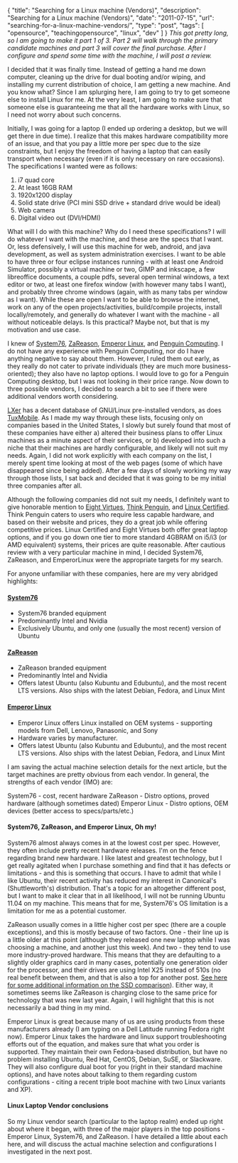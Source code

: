 {
  "title": "Searching for a Linux machine (Vendors)",
  "description": "Searching for a Linux machine (Vendors)",
  "date": "2011-07-15",
  "url": "searching-for-a-linux-machine-vendors/",
  "type": "post",
  "tags": [
    "opensource",
    "teachingopensource",
    "linux",
    "dev"
  ]
}
_This got pretty long, so I am going to make it part 1 of 3\.  Part 2 will walk through the primary candidate machines and part 3 will cover the final purchase.  After I configure and spend some time with the machine, I will post a review._

I decided that it was finally time.  Instead of getting a hand me down computer, cleaning up the drive for dual booting and/or wiping, and installing my current distribution of choice, I am getting a new machine.  And you know what?  Since I am splurging here, I am going to try to get someone else to install Linux for me.  At the very least, I am going to make sure that someone else is guaranteeing me that all the hardware works with Linux, so I need not worry about such concerns.  

Initially, I was going for a laptop (I ended up ordering a desktop, but we will get there in due time).  I realize that this makes hardware compatibility more of an issue, and that you pay a little more per spec due to the size constraints, but I enjoy the freedom of having a laptop that can easily transport when necessary (even if it is only necessary on rare occasions).  The specifications I wanted were as follows:

1.  i7 quad core
2.  At least 16GB RAM
3.  1920x1200 display
4.  Solid state drive (PCI mini SSD drive + standard drive would be ideal)
5.  Web camera
6.  Digital video out (DVI/HDMI)

What will I do with this machine?  Why do I need these specifications?  I will do whatever I want with the machine, and these are the specs that I want.  Or, less defensively, I will use this machine for web, android, and java development, as well as system administration exercises.  I want to be able to have three or four eclipse instances running - with at least one Android Simulator, possibly a virtual machine or two, GIMP and inkscape, a few libreoffice documents, a couple pdfs, several open terminal windows, a text editor or two, at least one firefox window (with however many tabs I want), and probably three chrome windows (again, with as many tabs per window as I want).  While these are open I want to be able to browse the internet, work on any of the open projects/activities, build/compile projects, install locally/remotely, and generally do whatever I want with the machine - all without noticeable delays.  Is this practical?  Maybe not, but that is my motivation and use case.  

I knew of [System76](http://www.system76.com), [ZaReason](http://zareason.com/), [Emperor Linux](http://emperorlinux.com/), and [Penguin Computing](http://www.penguincomputing.com/).  I do not have any experience with Penguin Computing, nor do I have anything negative to say about them.  However, I ruled them out early, as they really do not cater to private individuals (they are much more business-oriented); they also have no laptop options.  I would love to go for a Penguin Computing desktop, but I was not looking in their price range.  Now down to three possible vendors, I decided to search a bit to see if there were additional vendors worth considering.  

[LXer](http://lxer.com/module/db/index.php?dbn=14) has a decent database of GNU/Linux pre-installed vendors, as does [TuxMobile](http://tuxmobil.org/reseller.html).  As I made my way through these lists, focusing only on companies based in the United States, I slowly but surely found that most of these companies have either a) altered their business plans to offer Linux machines as a minute aspect of their services, or b) developed into such a niche that their machines are hardly configurable, and likely will not suit my needs.  Again, I did not work explicitly with each company on the list, I merely spent time looking at most of the web pages (some of which have disappeared since being added).  After a few days of slowly working my way through those lists, I sat back and decided that it was going to be my initial three companies after all.  

Although the following companies did not suit my needs, I definitely want to give honorable mention to [Eight Virtues](http://www.eightvirtues.com/laptops.html), [Think Penguin](http://www.thinkpenguin.com/), and [Linux Certified](http://www.linuxcertified.com/index.html).  Think Penguin caters to users who require less capable hardware, and based on their website and prices, they do a great job while offering competitive prices.  Linux Certified and Eight Virtues both offer great laptop options, and if you go down one tier to more standard 4GBRAM on i5/i3 (or AMD equivalent) systems, their prices are quite reasonable. After cautious review with a very particular machine in mind, I decided System76, ZaReason, and EmperorLinux were the appropriate targets for my search.

For anyone unfamiliar with these companies, here are my very abridged highlights:

#### [System76](http://www.system76.com)

*   System76 branded equipment
*   Predominantly Intel and Nvidia
*   Exclusively Ubuntu, and only one (usually the most recent) version of Ubuntu

#### [ZaReason](http://zareason.com/)

*   ZaReason branded equipment
*   Predominantly Intel and Nvidia
*   Offers latest Ubuntu (also Kubuntu and Edubuntu), and the most recent LTS versions.  Also ships with the latest Debian, Fedora, and Linux Mint

#### [Emperor Linux](http://emperorlinux.com/)

*   Emperor Linux offers Linux installed on OEM systems - supporting models from Dell, Lenovo, Panasonic, and Sony
*   Hardware varies by manufacturer.
*   Offers latest Ubuntu (also Kubuntu and Edubuntu), and the most recent LTS versions.  Also ships with the latest Debian, Fedora, and Linux Mint

I am saving the actual machine selection details for the next article, but the target machines are pretty obvious from each vendor.  In general, the strengths of each vendor (IMO) are:  

System76 - cost, recent hardware
ZaReason - Distro options, proved hardware (although sometimes dated)
Emperor Linux - Distro options, OEM devices (better access to specs/parts/etc.)

#### System76, ZaReason, and Emperor Linux, Oh my!

System76 almost always comes in at the lowest cost per spec.  However, they often include pretty recent hardware releases.  I'm on the fence regarding brand new hardware.  I like latest and greatest technology, but I get really agitated when I purchase something and find that it has defects or limitations - and this is something that occurs.  I have to admit that while I like Ubuntu, their recent activity has reduced my interest in Canonical's (Shuttleworth's) distribution.  That's a topic for an altogether different post, but I want to make it clear that in all likelihood, I will not be running Ubuntu 11.04 on my machine.  This means that for me, System76's OS limitation is a limitation for me as a potential customer.

ZaReason usually comes in a little higher cost per spec (there are a couple exceptions), and this is mostly because of two factors.  One - their line up is a little older at this point (although they released one new laptop while I was choosing a machine, and another just this week).  And two - they tend to use more industry-proved hardware.  This means that they are defaulting to a slightly older graphics card in many cases, potentially one generation older for the processor, and their drives are using Intel X25 instead of 510s (no real benefit between them, and that is also a top for another post.  [See here for some additional information on the SSD comparison](http://www.tomshardware.com/forum/267081-32-intel-series-series)).  Either way, it sometimes seems like ZaReason is charging close to the same price for technology that was new last year.  Again, I will highlight that this is not necessarily a bad thing in my mind.

Emperor Linux is great because many of us are using products from these manufacturers already (I am typing on a Dell Latitude running Fedora right now).  Emperor Linux takes the hardware and linux support troubleshooting efforts out of the equation, and makes sure that what you order is supported.  They maintain their own Fedora-based distribution, but have no problem installing Ubuntu, Red Hat, CentOS, Debian, SuSE, or Slackware.  They will also configure dual boot for you (right in their standard machine options), and have notes about talking to them regarding custom configurations - citing a recent triple boot machine with two Linux variants and XP).  

#### Linux Laptop Vendor conclusions

So my Linux vendor search (particular to the laptop realm) ended up right about where it began, with three of the major players in the top positions - Emperor Linux, System76, and ZaReason.  I have detailed a little about each here, and will discuss the actual machine selection and configurations I investigated in the next post.
